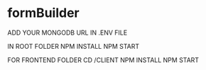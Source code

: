 # formBuilder

ADD YOUR MONGODB URL IN .ENV FILE

IN ROOT FOLDER
NPM INSTALL
NPM START

FOR FRONTEND FOLDER
CD /CLIENT
NPM INSTALL
NPM START

